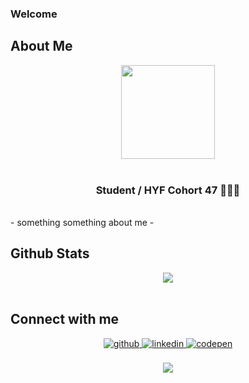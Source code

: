 ### Welcome

## About Me
<div align="center">
    <img src="https://media1.giphy.com/media/v1.Y2lkPTc5MGI3NjExZ3IyNjA1cGMzOHl1YzF0NzIyZ21wZjduMnR0Mm5jNzYxZDNqZ2RlMyZlcD12MV9pbnRlcm5hbF9naWZfYnlfaWQmY3Q9Zw/13HgwGsXF0aiGY/giphy.gif" align="center" width="150" height="150" /></div>  

<br/>  

### <div align="center"> Student / HYF Cohort 47 🧑🏻‍💻</div>  


  <br/>  
- something something about me - 

<br/>  



## Github Stats  
<div align="center"><img src="https://github-readme-stats.vercel.app/api?username=ImAltay&show_icons=true&count_private=true&hide_border=true" align="center" /></div>  

<br/>  


## Connect with me  
<div align="center">
<a href="https://github.com/ImAltay" target="_blank">
<img src=https://img.shields.io/badge/github-%2324292e.svg?&style=for-the-badge&logo=github&logoColor=white alt=github style="margin-bottom: 5px;" />
<a href="#" target="_blank">
<img src=https://img.shields.io/badge/linkedin-%231E77B5.svg?&style=for-the-badge&logo=linkedin&logoColor=white alt=linkedin style="margin-bottom: 5px;" />
</a>
<a href="#" target="_blank">
<img src=https://img.shields.io/badge/codepen-%23131417.svg?&style=for-the-badge&logo=codepen&logoColor=white alt=codepen style="margin-bottom: 5px;" />
</a>  
</div>  
  

<br/>  


<div align="center">
<img src="https://komarev.com/ghpvc/?username=ImAltay-a&&style=flat-square" align="center" />
</div>  
  


<!--
**ImAltay/ImAltay** is a ✨ _special_ ✨ repository because its `README.md` (this file) appears on your GitHub profile.

Here are some ideas to get you started:

- 🔭 I’m currently working on ...
- 🌱 I’m currently learning ...
- 👯 I’m looking to collaborate on ...
- 🤔 I’m looking for help with ...
- 💬 Ask me about ...
- 📫 How to reach me: ...
- 😄 Pronouns: ...
- ⚡ Fun fact: ...
-->
